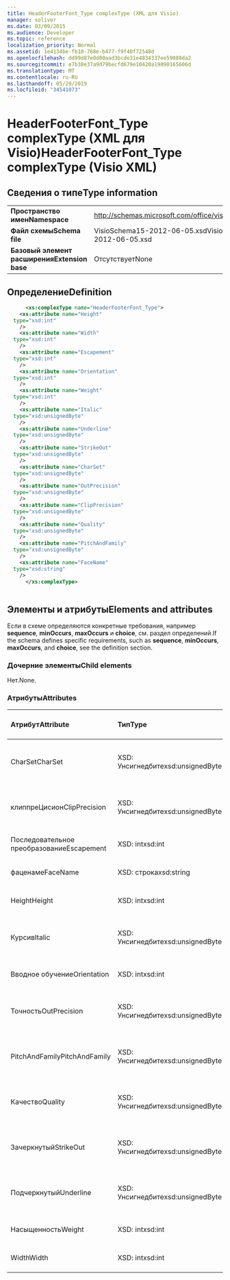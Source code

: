 ```yaml
---
title: HeaderFooterFont_Type complexType (XML для Visio)
manager: soliver
ms.date: 03/09/2015
ms.audience: Developer
ms.topic: reference
localization_priority: Normal
ms.assetid: 1e4134be-fb18-768e-b477-f9f40f72548d
ms.openlocfilehash: dd99d87e0d80aad3bcde31e4834337ee59088da2
ms.sourcegitcommit: e7b38e37a9d79becfd679e10420a19890165606d
ms.translationtype: MT
ms.contentlocale: ru-RU
ms.lasthandoff: 05/29/2019
ms.locfileid: "34541073"
---
```

# <a name="headerfooterfont_type-complextype-visio-xml"></a><span data-ttu-id="6421d-102">HeaderFooterFont_Type complexType (XML для Visio)</span><span class="sxs-lookup"><span data-stu-id="6421d-102">HeaderFooterFont_Type complexType (Visio XML)</span></span>

## <a name="type-information"></a><span data-ttu-id="6421d-103">Сведения о типе</span><span class="sxs-lookup"><span data-stu-id="6421d-103">Type information</span></span>

|||
|:-----|:-----|
|<span data-ttu-id="6421d-104">**Пространство имен**</span><span class="sxs-lookup"><span data-stu-id="6421d-104">**Namespace**</span></span> <br/> |http://schemas.microsoft.com/office/visio/2011/1/core  <br/> |
|<span data-ttu-id="6421d-105">**Файл схемы**</span><span class="sxs-lookup"><span data-stu-id="6421d-105">**Schema file**</span></span> <br/> |<span data-ttu-id="6421d-106">VisioSchema15-2012-06-05.xsd</span><span class="sxs-lookup"><span data-stu-id="6421d-106">VisioSchema15-2012-06-05.xsd</span></span>  <br/> |
|<span data-ttu-id="6421d-107">**Базовый элемент расширения**</span><span class="sxs-lookup"><span data-stu-id="6421d-107">**Extension base**</span></span> <br/> |<span data-ttu-id="6421d-108">Отсутствует</span><span class="sxs-lookup"><span data-stu-id="6421d-108">None</span></span>  <br/> |
   
## <a name="definition"></a><span data-ttu-id="6421d-109">Определение</span><span class="sxs-lookup"><span data-stu-id="6421d-109">Definition</span></span>

```XML
      <xs:complexType name="HeaderFooterFont_Type">
    <xs:attribute name="Height"
  type="xsd:int"
    />
    <xs:attribute name="Width"
  type="xsd:int"
    />
    <xs:attribute name="Escapement"
  type="xsd:int"
    />
    <xs:attribute name="Orientation"
  type="xsd:int"
    />
    <xs:attribute name="Weight"
  type="xsd:int"
    />
    <xs:attribute name="Italic"
  type="xsd:unsignedByte"
    />
    <xs:attribute name="Underline"
  type="xsd:unsignedByte"
    />
    <xs:attribute name="StrikeOut"
  type="xsd:unsignedByte"
    />
    <xs:attribute name="CharSet"
  type="xsd:unsignedByte"
    />
    <xs:attribute name="OutPrecision"
  type="xsd:unsignedByte"
    />
    <xs:attribute name="ClipPrecision"
  type="xsd:unsignedByte"
    />
    <xs:attribute name="Quality"
  type="xsd:unsignedByte"
    />
    <xs:attribute name="PitchAndFamily"
  type="xsd:unsignedByte"
    />
    <xs:attribute name="FaceName"
  type="xsd:string"
    />
      </xs:complexType>
      
```

## <a name="elements-and-attributes"></a><span data-ttu-id="6421d-110">Элементы и атрибуты</span><span class="sxs-lookup"><span data-stu-id="6421d-110">Elements and attributes</span></span>

<span data-ttu-id="6421d-111">Если в схеме определяются конкретные требования, например **sequence**, **minOccurs**, **maxOccurs** и **choice**, см. раздел определений.</span><span class="sxs-lookup"><span data-stu-id="6421d-111">If the schema defines specific requirements, such as **sequence**, **minOccurs**, **maxOccurs**, and **choice**, see the definition section.</span></span> 
  
### <a name="child-elements"></a><span data-ttu-id="6421d-112">Дочерние элементы</span><span class="sxs-lookup"><span data-stu-id="6421d-112">Child elements</span></span>

<span data-ttu-id="6421d-113">Нет.</span><span class="sxs-lookup"><span data-stu-id="6421d-113">None.</span></span>
  
### <a name="attributes"></a><span data-ttu-id="6421d-114">Атрибуты</span><span class="sxs-lookup"><span data-stu-id="6421d-114">Attributes</span></span>

|<span data-ttu-id="6421d-115">**Атрибут**</span><span class="sxs-lookup"><span data-stu-id="6421d-115">**Attribute**</span></span>|<span data-ttu-id="6421d-116">**Тип**</span><span class="sxs-lookup"><span data-stu-id="6421d-116">**Type**</span></span>|<span data-ttu-id="6421d-117">**Обязательный**</span><span class="sxs-lookup"><span data-stu-id="6421d-117">**Required**</span></span>|<span data-ttu-id="6421d-118">**Описание**</span><span class="sxs-lookup"><span data-stu-id="6421d-118">**Description**</span></span>|<span data-ttu-id="6421d-119">**Возможные значения**</span><span class="sxs-lookup"><span data-stu-id="6421d-119">**Possible values**</span></span>|
|:-----|:-----|:-----|:-----|:-----|
|<span data-ttu-id="6421d-120">CharSet</span><span class="sxs-lookup"><span data-stu-id="6421d-120">CharSet</span></span>  <br/> |<span data-ttu-id="6421d-121">XSD: Унсигнедбите</span><span class="sxs-lookup"><span data-stu-id="6421d-121">xsd:unsignedByte</span></span>  <br/> |<span data-ttu-id="6421d-122">необязательный</span><span class="sxs-lookup"><span data-stu-id="6421d-122">optional</span></span>  <br/> ||<span data-ttu-id="6421d-123">Значения типа XSD: Унсигнедбите.</span><span class="sxs-lookup"><span data-stu-id="6421d-123">Values of the xsd:unsignedByte type.</span></span>  <br/> |
|<span data-ttu-id="6421d-124">клиппреЦисион</span><span class="sxs-lookup"><span data-stu-id="6421d-124">ClipPrecision</span></span>  <br/> |<span data-ttu-id="6421d-125">XSD: Унсигнедбите</span><span class="sxs-lookup"><span data-stu-id="6421d-125">xsd:unsignedByte</span></span>  <br/> |<span data-ttu-id="6421d-126">необязательный</span><span class="sxs-lookup"><span data-stu-id="6421d-126">optional</span></span>  <br/> ||<span data-ttu-id="6421d-127">Значения типа XSD: Унсигнедбите.</span><span class="sxs-lookup"><span data-stu-id="6421d-127">Values of the xsd:unsignedByte type.</span></span>  <br/> |
|<span data-ttu-id="6421d-128">Последовательное преобразование</span><span class="sxs-lookup"><span data-stu-id="6421d-128">Escapement</span></span>  <br/> |<span data-ttu-id="6421d-129">XSD: int</span><span class="sxs-lookup"><span data-stu-id="6421d-129">xsd:int</span></span>  <br/> |<span data-ttu-id="6421d-130">необязательный</span><span class="sxs-lookup"><span data-stu-id="6421d-130">optional</span></span>  <br/> ||<span data-ttu-id="6421d-131">Значения типа XSD: int.</span><span class="sxs-lookup"><span data-stu-id="6421d-131">Values of the xsd:int type.</span></span>  <br/> |
|<span data-ttu-id="6421d-132">фаценаме</span><span class="sxs-lookup"><span data-stu-id="6421d-132">FaceName</span></span>  <br/> |<span data-ttu-id="6421d-133">XSD: строка</span><span class="sxs-lookup"><span data-stu-id="6421d-133">xsd:string</span></span>  <br/> |<span data-ttu-id="6421d-134">необязательный</span><span class="sxs-lookup"><span data-stu-id="6421d-134">optional</span></span>  <br/> ||<span data-ttu-id="6421d-135">Значения типа String: XSD.</span><span class="sxs-lookup"><span data-stu-id="6421d-135">Values of the xsd:string type.</span></span>  <br/> |
|<span data-ttu-id="6421d-136">Height</span><span class="sxs-lookup"><span data-stu-id="6421d-136">Height</span></span>  <br/> |<span data-ttu-id="6421d-137">XSD: int</span><span class="sxs-lookup"><span data-stu-id="6421d-137">xsd:int</span></span>  <br/> |<span data-ttu-id="6421d-138">необязательный</span><span class="sxs-lookup"><span data-stu-id="6421d-138">optional</span></span>  <br/> ||<span data-ttu-id="6421d-139">Значения типа XSD: int.</span><span class="sxs-lookup"><span data-stu-id="6421d-139">Values of the xsd:int type.</span></span>  <br/> |
|<span data-ttu-id="6421d-140">Курсив</span><span class="sxs-lookup"><span data-stu-id="6421d-140">Italic</span></span>  <br/> |<span data-ttu-id="6421d-141">XSD: Унсигнедбите</span><span class="sxs-lookup"><span data-stu-id="6421d-141">xsd:unsignedByte</span></span>  <br/> |<span data-ttu-id="6421d-142">необязательный</span><span class="sxs-lookup"><span data-stu-id="6421d-142">optional</span></span>  <br/> ||<span data-ttu-id="6421d-143">Значения типа XSD: Унсигнедбите.</span><span class="sxs-lookup"><span data-stu-id="6421d-143">Values of the xsd:unsignedByte type.</span></span>  <br/> |
|<span data-ttu-id="6421d-144">Вводное обучение</span><span class="sxs-lookup"><span data-stu-id="6421d-144">Orientation</span></span>  <br/> |<span data-ttu-id="6421d-145">XSD: int</span><span class="sxs-lookup"><span data-stu-id="6421d-145">xsd:int</span></span>  <br/> |<span data-ttu-id="6421d-146">необязательный</span><span class="sxs-lookup"><span data-stu-id="6421d-146">optional</span></span>  <br/> ||<span data-ttu-id="6421d-147">Значения типа XSD: int.</span><span class="sxs-lookup"><span data-stu-id="6421d-147">Values of the xsd:int type.</span></span>  <br/> |
|<span data-ttu-id="6421d-148">Точность</span><span class="sxs-lookup"><span data-stu-id="6421d-148">OutPrecision</span></span>  <br/> |<span data-ttu-id="6421d-149">XSD: Унсигнедбите</span><span class="sxs-lookup"><span data-stu-id="6421d-149">xsd:unsignedByte</span></span>  <br/> |<span data-ttu-id="6421d-150">необязательный</span><span class="sxs-lookup"><span data-stu-id="6421d-150">optional</span></span>  <br/> ||<span data-ttu-id="6421d-151">Значения типа XSD: Унсигнедбите.</span><span class="sxs-lookup"><span data-stu-id="6421d-151">Values of the xsd:unsignedByte type.</span></span>  <br/> |
|<span data-ttu-id="6421d-152">PitchAndFamily</span><span class="sxs-lookup"><span data-stu-id="6421d-152">PitchAndFamily</span></span>  <br/> |<span data-ttu-id="6421d-153">XSD: Унсигнедбите</span><span class="sxs-lookup"><span data-stu-id="6421d-153">xsd:unsignedByte</span></span>  <br/> |<span data-ttu-id="6421d-154">необязательный</span><span class="sxs-lookup"><span data-stu-id="6421d-154">optional</span></span>  <br/> ||<span data-ttu-id="6421d-155">Значения типа XSD: Унсигнедбите.</span><span class="sxs-lookup"><span data-stu-id="6421d-155">Values of the xsd:unsignedByte type.</span></span>  <br/> |
|<span data-ttu-id="6421d-156">Качество</span><span class="sxs-lookup"><span data-stu-id="6421d-156">Quality</span></span>  <br/> |<span data-ttu-id="6421d-157">XSD: Унсигнедбите</span><span class="sxs-lookup"><span data-stu-id="6421d-157">xsd:unsignedByte</span></span>  <br/> |<span data-ttu-id="6421d-158">необязательный</span><span class="sxs-lookup"><span data-stu-id="6421d-158">optional</span></span>  <br/> ||<span data-ttu-id="6421d-159">Значения типа XSD: Унсигнедбите.</span><span class="sxs-lookup"><span data-stu-id="6421d-159">Values of the xsd:unsignedByte type.</span></span>  <br/> |
|<span data-ttu-id="6421d-160">Зачеркнутый</span><span class="sxs-lookup"><span data-stu-id="6421d-160">StrikeOut</span></span>  <br/> |<span data-ttu-id="6421d-161">XSD: Унсигнедбите</span><span class="sxs-lookup"><span data-stu-id="6421d-161">xsd:unsignedByte</span></span>  <br/> |<span data-ttu-id="6421d-162">необязательный</span><span class="sxs-lookup"><span data-stu-id="6421d-162">optional</span></span>  <br/> ||<span data-ttu-id="6421d-163">Значения типа XSD: Унсигнедбите.</span><span class="sxs-lookup"><span data-stu-id="6421d-163">Values of the xsd:unsignedByte type.</span></span>  <br/> |
|<span data-ttu-id="6421d-164">Подчеркнутый</span><span class="sxs-lookup"><span data-stu-id="6421d-164">Underline</span></span>  <br/> |<span data-ttu-id="6421d-165">XSD: Унсигнедбите</span><span class="sxs-lookup"><span data-stu-id="6421d-165">xsd:unsignedByte</span></span>  <br/> |<span data-ttu-id="6421d-166">необязательный</span><span class="sxs-lookup"><span data-stu-id="6421d-166">optional</span></span>  <br/> ||<span data-ttu-id="6421d-167">Значения типа XSD: Унсигнедбите.</span><span class="sxs-lookup"><span data-stu-id="6421d-167">Values of the xsd:unsignedByte type.</span></span>  <br/> |
|<span data-ttu-id="6421d-168">Насыщенность</span><span class="sxs-lookup"><span data-stu-id="6421d-168">Weight</span></span>  <br/> |<span data-ttu-id="6421d-169">XSD: int</span><span class="sxs-lookup"><span data-stu-id="6421d-169">xsd:int</span></span>  <br/> |<span data-ttu-id="6421d-170">необязательный</span><span class="sxs-lookup"><span data-stu-id="6421d-170">optional</span></span>  <br/> ||<span data-ttu-id="6421d-171">Значения типа XSD: int.</span><span class="sxs-lookup"><span data-stu-id="6421d-171">Values of the xsd:int type.</span></span>  <br/> |
|<span data-ttu-id="6421d-172">Width</span><span class="sxs-lookup"><span data-stu-id="6421d-172">Width</span></span>  <br/> |<span data-ttu-id="6421d-173">XSD: int</span><span class="sxs-lookup"><span data-stu-id="6421d-173">xsd:int</span></span>  <br/> |<span data-ttu-id="6421d-174">необязательный</span><span class="sxs-lookup"><span data-stu-id="6421d-174">optional</span></span>  <br/> ||<span data-ttu-id="6421d-175">Значения типа XSD: int.</span><span class="sxs-lookup"><span data-stu-id="6421d-175">Values of the xsd:int type.</span></span>  <br/> |
   

